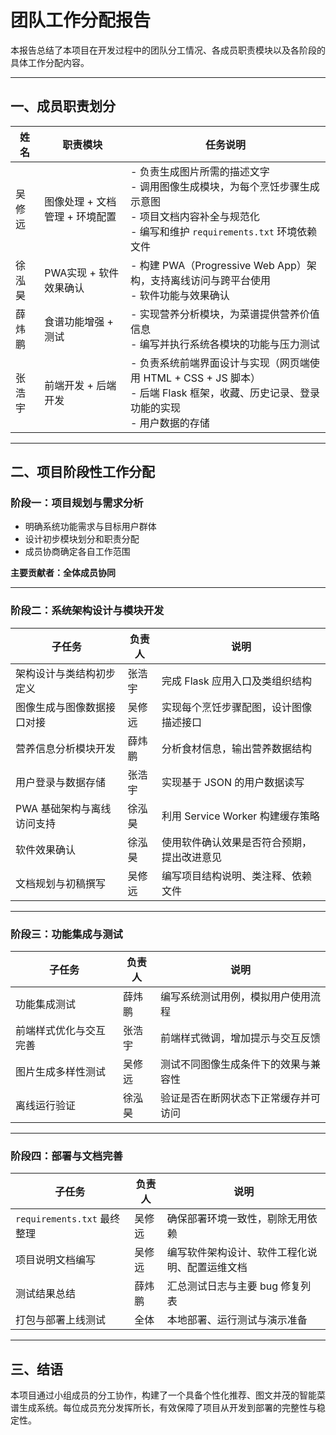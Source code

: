 # 团队工作分配报告

本报告总结了本项目在开发过程中的团队分工情况、各成员职责模块以及各阶段的具体工作分配内容。

---

## 一、成员职责划分

| 姓名     | 职责模块                                     | 任务说明                                                                                                                                 |
|----------|----------------------------------------------|------------------------------------------------------------------------------------------------------------------------------------------|
| 吴修远   | 图像处理 + 文档管理 + 环境配置               | - 负责生成图片所需的描述文字 <br> - 调用图像生成模块，为每个烹饪步骤生成示意图 <br> - 项目文档内容补全与规范化 <br> - 编写和维护 `requirements.txt` 环境依赖文件 |
| 徐泓昊   | PWA实现 + 软件效果确认                                     | - 构建 PWA（Progressive Web App）架构，支持离线访问与跨平台使用 <br> - 软件功能与效果确认                                                                     |
| 薛炜鹏   | 食谱功能增强 + 测试                          | - 实现营养分析模块，为菜谱提供营养价值信息 <br> - 编写并执行系统各模块的功能与压力测试                                                  |
| 张浩宇   | 前端开发 + 后端开发                           | - 负责系统前端界面设计与实现（网页端使用 HTML + CSS + JS 脚本） <br> - 后端 Flask 框架，收藏、历史记录、登录功能的实现 <br> - 用户数据的存储 |

---

## 二、项目阶段性工作分配

### 阶段一：项目规划与需求分析

- 明确系统功能需求与目标用户群体
- 设计初步模块划分和职责分配
- 成员协商确定各自工作范围

**主要贡献者：全体成员协同**

---

### 阶段二：系统架构设计与模块开发

| 子任务 | 负责人 | 说明 |
|--------|--------|------|
| 架构设计与类结构初步定义 | 张浩宇 | 完成 Flask 应用入口及类组织结构 |
| 图像生成与图像数据接口对接 | 吴修远 | 实现每个烹饪步骤配图，设计图像描述接口 |
| 营养信息分析模块开发 | 薛炜鹏 | 分析食材信息，输出营养数据结构 |
| 用户登录与数据存储 | 张浩宇 | 实现基于 JSON 的用户数据读写 |
| PWA 基础架构与离线访问支持 | 徐泓昊 | 利用 Service Worker 构建缓存策略 |
| 软件效果确认 | 徐泓昊 | 使用软件确认效果是否符合预期，提出改进意见 |
| 文档规划与初稿撰写 | 吴修远 | 编写项目结构说明、类注释、依赖文件 |

---

### 阶段三：功能集成与测试

| 子任务 | 负责人 | 说明 |
|--------|--------|------|
| 功能集成测试 | 薛炜鹏 | 编写系统测试用例，模拟用户使用流程 |
| 前端样式优化与交互完善 | 张浩宇 | 前端样式微调，增加提示与交互反馈 |
| 图片生成多样性测试 | 吴修远 | 测试不同图像生成条件下的效果与兼容性 |
| 离线运行验证 | 徐泓昊 | 验证是否在断网状态下正常缓存并可访问 |

---

### 阶段四：部署与文档完善

| 子任务 | 负责人 | 说明 |
|--------|--------|------|
| `requirements.txt` 最终整理 | 吴修远 | 确保部署环境一致性，剔除无用依赖 |
| 项目说明文档编写 | 吴修远 | 编写软件架构设计、软件工程化说明、配置运维文档 |
| 测试结果总结 | 薛炜鹏 | 汇总测试日志与主要 bug 修复列表 |
| 打包与部署上线测试 | 全体 | 本地部署、运行测试与演示准备 |

---

## 三、结语

本项目通过小组成员的分工协作，构建了一个具备个性化推荐、图文并茂的智能菜谱生成系统。每位成员充分发挥所长，有效保障了项目从开发到部署的完整性与稳定性。
